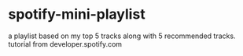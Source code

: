 # spotify-mini-playlist
 a playlist based on my top 5 tracks along with 5 recommended tracks. tutorial from developer.spotify.com
